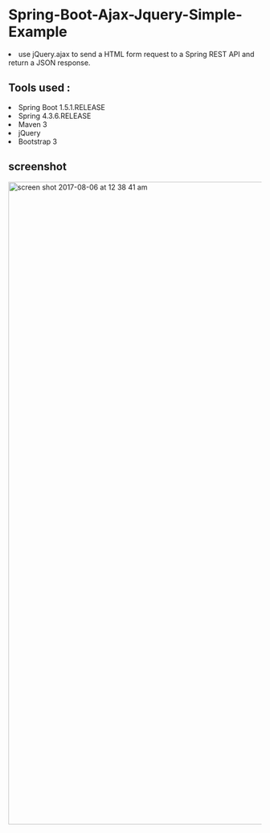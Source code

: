 # Spring-Boot-Ajax-Jquery-Simple-Example
<li>use jQuery.ajax to send a HTML form request to a Spring REST API and return a JSON response. </li>

## Tools used :

<li>Spring Boot 1.5.1.RELEASE</li>
<li>Spring 4.3.6.RELEASE</li>
<li>Maven 3</li>
<li>jQuery</li>
<li>Bootstrap 3</li>

## screenshot

<img width="1280" alt="screen shot 2017-08-06 at 12 38 41 am" src="https://user-images.githubusercontent.com/12325386/28997092-ab42978c-7a3f-11e7-9854-ccbd6ffa5fa5.png">
